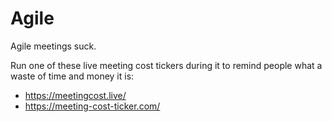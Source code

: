 # Agile

Agile meetings suck.

Run one of these live meeting cost tickers during it to remind people what a waste of time and money it is:

- <https://meetingcost.live/>
- <https://meeting-cost-ticker.com/>
